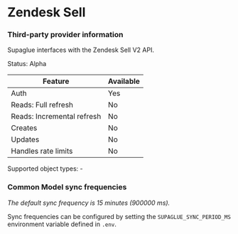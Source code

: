 # Zendesk Sell

### Third-party provider information

Supaglue interfaces with the Zendesk Sell V2 API.

Status: Alpha

| Feature                    | Available |
| -------------------------- | --------- |
| Auth                       | Yes       |
| Reads: Full refresh        | No        |
| Reads: Incremental refresh | No        |
| Creates                    | No        |
| Updates                    | No        |
| Handles rate limits        | No        |

Supported object types: -

### Common Model sync frequencies

_The default sync frequency is 15 minutes (900000 ms)._

Sync frequencies can be configured by setting the `SUPAGLUE_SYNC_PERIOD_MS` environment variable defined in `.env`.
